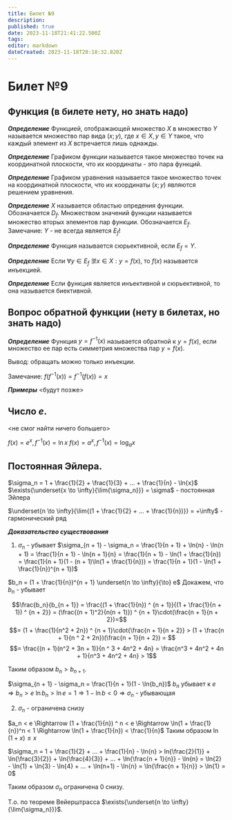 ```yaml
---
title: Билет №9
description: 
published: true
date: 2023-11-18T21:41:22.500Z
tags: 
editor: markdown
dateCreated: 2023-11-18T20:18:32.820Z
---
```


# Билет №9

## Функция (в билете нету, но знать надо)
***Определение***
Функцией, отображающей множество $X$ в множество $Y$ называется множество пар вида ${(x; y)}$, где $x \in X, y \in Y$ такое, что каждый элемент из $X$ встречается лишь однажды.

***Определение***
Графиком функции называется такое множество точек на координатной плоскости, что их координаты - это пара функций.

***Определение***
Графиком уравнения называется такое множество точек на координатной плоскости, что их координаты $(x; y)$ являются решением уравнения.

***Определение***
$X$ называется областью опредения функции. Обозначается $D_f$.
Множеством значений функции называется множество вторых элементов пар функции. Обозначается $E_f$.
Замечание: $Y$ - не всегда является $E_f$!

***Определение***
Функция называется сюрьективной, если $E_f = Y$.

***Определение***
Если $\forall{y \in E_f}\ \exists!{x \in X} : y = f(x)$, то $f(x)$ называется инъекцией.

***Определение***
Если функция является инъективной и сюрьективной, то она называется биективной.

## Вопрос обратной функции (нету в билетах, но знать надо)

***Определение***
Функция $y = {f}^{-1}(x)$ называется обратной к $y = f(x)$, если множество ее пар есть симметрия множества пар $y = f(x)$.

Вывод: обращать можно только инъекции.

Замечание: $f(f^{-1}(x)) = f^{-1}(f(x)) = x$

***Примеры***
<будут позже>

## Число $e$. 

<не смог найти ничего большего>

$f(x) = e^x, f^{-1}(x) = \ln{x}$
$f(x) = a^x, f^{-1}(x) = \log_a{x}$

## Постоянная Эйлера.

$\sigma_n = 1 + \frac{1}{2} + \frac{1}{3} + ... +  \frac{1}{n} - \ln{x}$
$\exists{\underset{x \to \infty}{\lim{\sigma_n}}} = \sigma$ - постоянная Эйлера

$\underset{n \to \infty}{\lim{(1 + \frac{1}{2} + ... + \frac{1}{n})}} = +\infty$ - гармонический ряд

***Доказательство существования***
1) $\sigma_n$ - убывает
$\sigma_{n + 1} - \sigma_n = \frac{1}{n + 1} + \ln{n} - \ln(n + 1) = \frac{1}{n + 1} - \ln{n + 1}{n} = \frac{1}{n + 1} - \ln(1 + \frac{1}{n}) = \frac{1}{n + 1}(1 - (n + 1)\ln(1 + \frac{1}{n})) = \frac{1}{n + 1}(1 - \ln(1 + \frac{1}{n})^{n + 1})$

$b_n = (1 + \frac{1}{n})^{n + 1} \underset{n \to \infty}{\to} e$
Докажем, что $b_n$ - убывает

$$\frac{b_n}{b_{n + 1}} = \frac{(1 + \frac{1}{n}) ^ {n + 1}}{(1 + \frac{1}{n + 1}) ^ {n + 2}} = (\frac{(n + 1)^2}{n(n + 1)}) ^ {n + 1}\cdot(\frac{n + 1}{n + 2})=$$
$$= (1 + \frac{1}{n^2 + 2n}) ^ {n + 1}\cdot{\frac{n + 1}{n + 2}} > (1 + \frac{n + 1}{n ^ 2 + 2n})(\frac{n + 1}{n + 2}) = $$
$$= \frac{(n + 1)(n^2 + 3n + 1)}{n ^ 3 + 4n^2 + 4n} = \frac{n^3 + 4n^2 + 4n + 1}{n^3 + 4n^2 + 4n} > 1$$

Таким образом $b_n > b_{n+1}$.

$\sigma_{n + 1} - \sigma_n = \frac{1}{n + 1}(1 - \ln{b_n})$
$b_n \text{ убывает к } e \Rightarrow b_n > e$ 
$\ln{b_n} > \ln{e} = 1 \Rightarrow 1 - \ln{b} < 0 \Rightarrow \sigma_n$ - убывающая

2) $\sigma_n$ - ограничена снизу

$a_n < e \Rightarrow (1 + \frac{1}{n}) ^ n < e \Rightarrow \ln(1 + \frac{1}{n})^n < 1 \Rightarrow \ln(1 + \frac{1}{n}) < \frac{1}{n}$
Таким образом $\ln(1 + x) \leq x$

$\sigma_n = 1 + \frac{1}{2} + ... + \frac{1}{n} - \ln{n} > ln{\frac{2}{1}} + \ln{\frac{3}{2}} + \ln{\frac{4}{3}} + ... + \ln{\frac{n + 1}{n}} - \ln{n} = \ln{2} - \ln{1} + \ln{3} - \ln{4} + ... + \ln(n+1) - \ln{n} = \ln{\frac{n + 1}{n}} > \ln{1} = 0$

Таким образом $\sigma_n$ ограничена $0$ снизу.

Т.о. по теореме Вейерштрасса $\exists{\underset{n \to \infty}{\lim{\sigma_n}}}$.






























